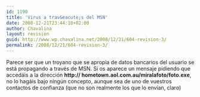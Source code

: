 ```yaml
---
id: 1190
title: 'Virus a trav&eacute;s del MSN'
date: 2008-12-21T23:44:18+02:00
author: Chavalina
layout: revision
guid: http://www.wp.chavalina.net/2008/12/21/604-revision-3/
permalink: /2008/12/21/604-revision-3/
---
```

Parece ser que un troyano que se apropia de datos bancarios del usuario se est&aacute; propagando a trav&eacute;s de MSN. Si os aparece un mensaje pidiendo que acced&aacute;is a la direcci&oacute;n **http:// hometown.aol.com.au/miralafoto/foto.exe**, no lo hag&aacute;is bajo ning&uacute;n concepto, aunque sea de uno de vuestros contactos de confianza (que no son realmente los que lo env&iacute;an, claro)
